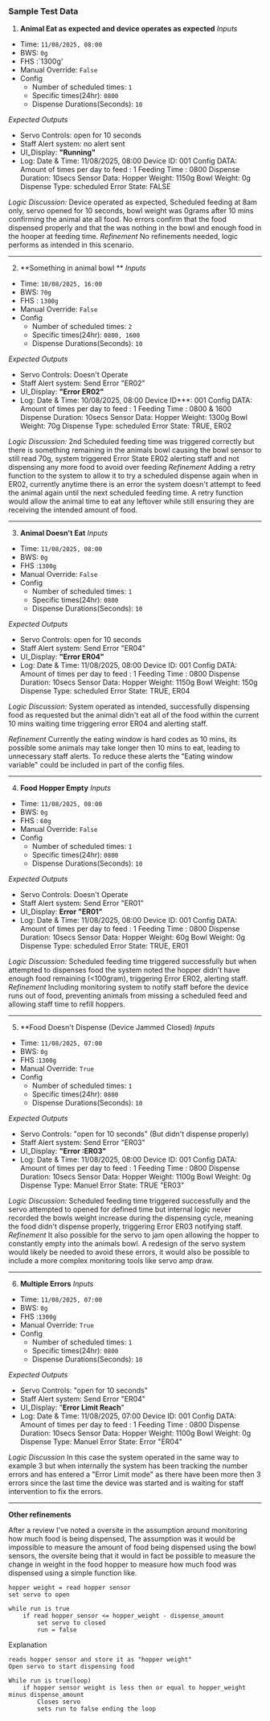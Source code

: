 ### Sample Test Data

1)  **Animal Eat as expected and device operates as expected**
*Inputs*
 - Time: `11/08/2025, 08:00`
 - BWS: `0g`
 - FHS :`1300g'
 - Manual Override: `False`
 - Config 
	- Number of scheduled times: `1`
	- Specific times(24hr): `0800`
	- Dispense Durations(Seconds): `10`

*Expected Outputs*
- Servo Controls:  open for 10 seconds 
- Staff Alert system: no alert sent
- UI_Display: **"Running"**
- Log: 
	Date & Time: 11/08/2025, 08:00
	Device ID: 001
	Config DATA: 
		Amount of times per day to feed : 1
		Feeding Time : 0800
		Dispense Duration: 10secs
	Sensor Data:
		Hopper Weight: 1150g
		Bowl Weight: 0g
	Dispense Type: scheduled
	Error State: FALSE
	
*Logic Discussion:*
Device operated as expected, Scheduled feeding at 8am only, servo opened for 10 seconds, bowl weight was 0grams after 10 mins confirming the animal ate all food. No errors confirm that the food dispensed properly and that the was nothing in the bowl and enough food in the hooper at feeding time. 
*Refinement*
No refinements needed, logic performs as intended in this scenario.

---

2) **Something in animal bowl **
*Inputs*
 - Time: `10/08/2025, 16:00`
 - BWS: `70g`
 - FHS : `1300g`
 - Manual Override: `False`
 - Config 
	- Number of scheduled times: `2`
	- Specific times(24hr): `0800, 1600`
	- Dispense Durations(Seconds): `10`

*Expected Outputs*
- Servo Controls: Doesn't Operate
- Staff Alert system: Send Error "ER02"
- UI_Display: **"Error ER02"**
- Log: 
	Date & Time: 10/08/2025, 08:00
	Device ID***: 001
	Config DATA: 
		Amount of times per day to feed : 1
		Feeding Time : 0800 & 1600
		Dispense Duration: 10secs
	Sensor Data:
		Hopper Weight: 1300g
		Bowl Weight: 70g
	Dispense Type: scheduled
	Error State: TRUE, ER02
	
*Logic Discussion:*
2nd Scheduled feeding time was triggered correctly but there is something remaining in the animals bowl causing the bowl sensor to still read 70g, system triggered Error State ER02 alerting staff and not dispensing any more food to avoid over feeding 
*Refinement*
Adding a retry function to the system to allow it to try a scheduled dispense again when in ER02, currently anytime there is an error the system doesn't attempt to feed the animal again until the next scheduled feeding time. A retry function would allow the animal time to eat any leftover while still ensuring they are receiving the intended amount of food. 

---

3) **Animal Doesn't Eat**
*Inputs*
 - Time: `11/08/2025, 08:00`
 - BWS: `0g`
 - FHS :`1300g`
 - Manual Override: `False`
 - Config 
	- Number of scheduled times: `1`
	- Specific times(24hr): `0800`
	- Dispense Durations(Seconds): `10`

*Expected Outputs*
- Servo Controls:  open for 10 seconds 
- Staff Alert system: Send Error "ER04"
- UI_Display: **"Error ER04"**
- Log: 
	Date & Time: 11/08/2025, 08:00
	Device ID: 001
	Config DATA: 
		Amount of times per day to feed : 1
		Feeding Time : 0800
		Dispense Duration: 10secs
	Sensor Data:
		Hopper Weight: 1150g
		Bowl Weight: 150g
	Dispense Type: scheduled
	Error State: TRUE, ER04
	
*Logic Discussion:*
System operated as intended, successfully dispensing food as requested but the animal didn't eat all of the food within the current 10 mins waiting time triggering error ER04 and alerting staff.  

*Refinement*
Currently the eating window is hard codes as 10 mins, its possible some animals may take longer then 10 mins to eat, leading to unnecessary staff alerts. To reduce these alerts the "Eating window variable" could be included in part of the config files.  

---

4) **Food Hopper Empty**
*Inputs*
 - Time: `11/08/2025, 08:00`
 - BWS: `0g`
 - FHS : `60g`
 - Manual Override: `False`
 - Config 
	- Number of scheduled times: `1`
	- Specific times(24hr): `0800`
	- Dispense Durations(Seconds): `10`

*Expected Outputs*
- Servo Controls:  Doesn't Operate
- Staff Alert system: Send Error "ER01"
- UI_Display: **Error "ER01"**
- Log: 
	Date & Time: 11/08/2025, 08:00
	Device ID: 001
	Config DATA: 
		Amount of times per day to feed : 1
		Feeding Time : 0800
		Dispense Duration: 10secs
	Sensor Data:
		Hopper Weight: 60g
		Bowl Weight: 0g
	Dispense Type: scheduled
	Error State: TRUE, ER01
	
*Logic Discussion:*
Scheduled feeding time triggered successfully but when attempted to dispenses food the system noted the hopper didn't have enough food remaining (<100gram), triggering Error ER02, alerting staff.  
*Refinement*
Including monitoring system to notify staff before the device runs out of food, preventing animals from missing a scheduled feed and allowing staff time to refill hoppers. 
	
---

5) **Food Doesn't Dispense (Device Jammed Closed)
*Inputs*
 - Time: `11/08/2025, 07:00`
 - BWS: `0g`
 - FHS :`1300g`
 - Manual Override: `True`
 - Config 
	- Number of scheduled times: `1`
	- Specific times(24hr): `0800`
	- Dispense Durations(Seconds): `10`

*Expected Outputs*
- Servo Controls:  "open for 10 seconds" (But didn't dispense properly) 
- Staff Alert system: Send Error "ER03"
- UI_Display: **"Error :ER03"**
- Log: 
	Date & Time: 11/08/2025, 08:00
	Device ID: 001
	Config DATA: 
		Amount of times per day to feed : 1
		Feeding Time : 0800
		Dispense Duration: 10secs
	Sensor Data:
		Hopper Weight: 1100g
		Bowl Weight: 0g
	Dispense Type: Manuel
	Error State: TRUE "ER03"
	
*Logic Discussion:*
Scheduled feeding time triggered successfully and the servo attempted to opened for defined time but internal logic never recorded the bowls weight increase during the dispensing cycle, meaning the food didn't dispense properly, triggering Error ER03 notifying staff. 
*Refinement*
It also possible for the servo to jam open allowing the hopper to constantly empty into the animals bowl. A redesign of the servo system would likely be needed to avoid these errors, it would also be possible to include a more complex monitoring tools like servo amp draw.

---

6) **Multiple Errors**
*Inputs*
 - Time: `11/08/2025, 07:00`
 - BWS: `0g`
 - FHS :`1300g`
 - Manual Override: `True`
 - Config 
	- Number of scheduled times: `1`
	- Specific times(24hr): `0800`
	- Dispense Durations(Seconds): `10`

*Expected Outputs*
- Servo Controls:  "open for 10 seconds"
- Staff Alert system: Send Error "ER04"
- UI_Display: "**Error Limit Reach**"
- Log: 
	Date & Time: 11/08/2025, 07:00
	Device ID: 001
	Config DATA: 
		Amount of times per day to feed : 1
		Feeding Time : 0800
		Dispense Duration: 10secs
	Sensor Data:
		Hopper Weight: 1100g
		Bowl Weight: 0g
	Dispense Type: Manuel
	Error State: Error "ER04"
	
*Logic Discussion*
In this case the system operated in the same way to example 3 but when internally the system has been tracking the number errors and has entered a "Error Limit mode" as there have been more then 3 errors since the last time the device was started and is waiting for staff intervention to fix the errors.

---

**Other refinements**

After a review I've noted a oversite in the assumption around monitoring how much food is being dispensed, The assumption was it would be impossible to measure the amount of food being dispensed using the bowl sensors, the oversite being that it would in fact be possible to measure the change in weight in the food hopper to measure how much food was dispensed using a simple function like.

```
hopper weight = read hopper sensor
set servo to open 

while run is true 
	if read hopper_sensor <= hopper_weight - dispense_amount
		set servo to closed
		run = false

```

Explanation

```
reads hopper sensor and store it as "hopper weight"
Open servo to start dispensing food

While run is true(loop)
	if hopper sensor weight is less then or equal to hopper_weight minus dispense_amount 
		Closes servo
		sets run to false ending the loop
```




